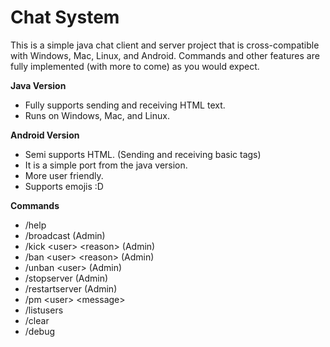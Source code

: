 # Chat System
This is a simple java chat client and server project that is cross-compatible with Windows, Mac, Linux, and Android.
Commands and other features are fully implemented (with more to come) as you would expect.

<b>Java Version</b>
- Fully supports sending and receiving HTML text.
- Runs on Windows, Mac, and Linux.

<b>Android Version</b>
- Semi supports HTML. (Sending and receiving basic tags)
- It is a simple port from the java version.
- More user friendly.
- Supports emojis :D

<b>Commands</b>
- /help
- /broadcast <message>    (Admin)
- /kick &lt;user&gt; &lt;reason&gt;    (Admin)
- /ban &lt;user&gt; &lt;reason&gt;    (Admin)
- /unban &lt;user&gt;    (Admin)
- /stopserver    (Admin)
- /restartserver    (Admin)
- /pm &lt;user&gt; &lt;message&gt;
- /listusers
- /clear
- /debug
